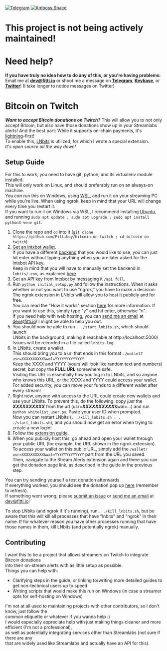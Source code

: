 [![Telegram](https://img.shields.io/badge/Telegram-Join-blue)](https://t.me/bitcoinontwitch)
[![Amboss.Space](https://img.shields.io/badge/Amboss%20Space-Community-blue)](https://amboss.space/community/dbd3a924-2397-489f-9df7-8fffdcf72ae5)  

# This project is not being actively maintained!

# Need help?
**If you have truly no idea how to do any of this, or you're having problems:**  
Email me at **[dev@fitti.io](mailto:dev@fitti.io)** or shoot me a message on **[Telegram](https://t.me/Fittiboy)**, **[Keybase](https://keybase.io/Fitti)**, or **[Twitter](https://twitter.com/Fittiboy)**! (I take longer to notice messages on Twitter)  

# Bitcoin on Twitch
***Want to accept Bitcoin donations on Twitch?*** This will allow you to not only accept Bitcoin, but also have those donations show up in your Streamlabs alerts!
And the best part: While it supports on-chain payments, it's [lightning](https://youtu.be/XCSfoiD8wUA)-first!  
To enable this, [LNbits](https://github.com/lnbits/lnbits) is utilized, for which I wrote a special extension.  
*It's open source all the way down!*

## Setup Guide

For this to work, you need to have git, python, and its virtualenv module installed.  
This will only work on Linux, and should preferably run on an always-on machine.  
You *can* run this on Windows, using [WSL](https://duckduckgo.com/?q=how+to+install+wsl), and run it on your streaming PC while you're live.
When using ngrok, keep in mind that your URL will change every time you restart it.  
If you want to run it on Windows via WSL, I recommend installing [Ubuntu](https://ubuntu.com/wsl), and running `sudo apt update ; sudo apt upgrade ; sudo apt install python3-venv git`.  
1. Clone the repo and `cd` into it (`git clone https://github.com/Fittiboy/bitcoin-on-twitch ; cd bitcoin-on-twitch`)
1. [Get an lntxbot wallet](https://t.me/lntxbot).  
   If you have a different [backend](https://lnbits.org/guide/wallets.html) that you would like to use, you can just hit enter without typing anything when you are later asked for the lntxbot API key.  
   Keep in mind that you will have to manually set the backend in `lnbits/.env`, as explained [here](https://lnbits.org/guide/wallets.html)
1. Get an API key from lntxbot by messaging it `/api full`.
1. Run `python initial_setup.py` and follow the instructions.
   When it asks whether or not you want to use "ngrok," you have to make a decision:
   The ngrok extension in LNbits will allow you to host it publicly and for free.  
   You can read the "How it works" section [here](https://github.com/Fittiboy/lnbits/blob/TwitchAlerts/lnbits/extensions/ngrok/README.md#how-it-works) for more information. If you want to use this, simply type "y" and hit enter, otherwise "n".  
   If you need help with web hosting, you can [send me an email](mailto:dev@fitti.io) at dev@fitti.io! I might be able to help you out.
1. You should now be able to run `. ./start_lnbits.sh`, which should launch  
   LNbits in the background, making it reachable at http://localhost:5000/  
   Issues will be recorded in a file called `lnbits.log`
1. In LNbits, create a wallet.  
   This should bring you to a url that ends in this format : `/wallet?usr=XXXXXXXXXX&wal=YYYYYYYYYYYYY`.  
   Keep the XXXX and YYYY (yours will look like random text and numbers) secret, but copy the **FULL URL** somewhere safe.  
   Visiting this URL is essentially how you log in to LNbits, and so anyone who knows this URL, or the XXXX and YYYY could access your wallet.  
   For added security, you can move your funds to a different wallet after every stream!
1. Right now, anyone with access to the URL could create new wallets and use your LNbits. To prevent this, do the following:
   copy *just* the ***XXXXXXXXXX*** from the url (usr=***XXXXXXXXXX***&wal=...) and run `python whitelist_user.py`. Paste your user ID when prompted.  
   Now you can restart LNbits (`. ./kill_lnbits.sh ; . ./start_lnbits.sh`), and you should now get an error when trying to create a new login!
1. Follow the [extension guide](https://github.com/lnbits/lnbits/blob/master/lnbits/extensions/streamalerts/README.md).
1. When you publicly host this, go ahead and open your wallet through your public URL (for example, the URL shown in the ngrok extension).  
   To access your wallet on this public URL, simply add the `/wallet?usr=XXXXXXXXXX&wal=YYYYYYYYYYYYY` part from the URL you saved.  
   Then, navigate to the Stream Alerts extension again and there you can get the donation page link, as described in the guide in the previous step.

You can try sending yourself a test donation afterwards.  
If everything worked, you should see the donation pop up [here](https://streamlabs.com/dashboard#/donations) (remember to refresh).  
If something went wrong, please [submit an issue](https://github.com/Fittiboy/bitcoin-on-twitch/issues/new/choose) or [send me an email](mailto:dev@fitti.io) at dev@fitti.io!  

To stop LNbits (and ngrok if it's running), run `. ./kill_lnbits.sh`, but be aware that this will kill all processes that have "lnbits" and "ngrok" in their name.
If for whatever reason you have other processes running that have those names in them, kill LNbits (and potentially ngrok) manually.

## Contributing
I want this to be a project that allows streamers on Twitch to integrate Bitcoin donations  
into their on-stream alerts with as little setup as possible.  
Things you can help with:  
* Clarifying steps in the guide, or linking to/writing more detailed guides to get non-technical users up to speed
* Writing scripts that would make this run on Windows (in case a streamer opts for self-hosting on Windows)

I'm not at all used to maintaining projects with other contributors, so I don't know, just follow the  
common etiquette or whatever if you wanna help :)  
I would especially appreciate help with just making things cleaner and more efficient (I'm not a professional),  
as well as potentially integrating services other than Streamlabs (not sure if there are any  
that are widely used like Streamlabs and actually have an API for this).
